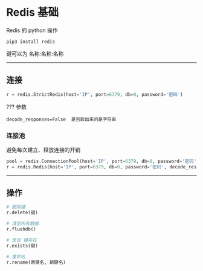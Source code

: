 # Redis 基础

Redis 的 python 操作

```shell
pip3 install redis
```

键可以为 名称:名称:名称

---
## 连接

```python
r = redis.StrictRedis(host='IP', port=6379, db=0, password='密码')
```

??? 参数

    decode_responses=False  是否取出来的是字符串

### 连接池

避免每次建立、释放连接的开销

```python
pool = redis.ConnectionPool(host='IP', port=6379, db=0, password='密码', decode_responses=True)
r = redis.Redis(host='IP', port=6379, db=0, password='密码', decode_responses=True)
```

---
## 操作

```python
# 删除键
r.delete(键)

# 清空所有数据
r.flushdb()

# 是否 键存在
r.exists(键)

# 重命名
r.rename(原键名, 新键名)
```




